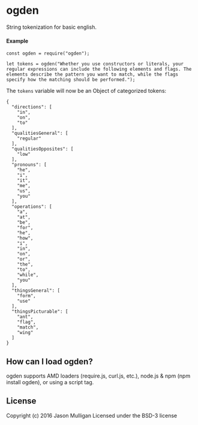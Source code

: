 # ogden
String tokenization for basic english.

#### Example

```
const ogden = require("ogden");

let tokens = ogden("Whether you use constructors or literals, your regular expressions can include the following elements and flags. The elements describe the pattern you want to match, while the flags specify how the matching should be performed.");
```

The `tokens` variable will now be an Object of categorized tokens:

```
{
  "directions": [
    "in",
    "on",
    "to"
  ],
  "qualitiesGeneral": [
    "regular"
  ],
  "qualitiesOpposites": [
    "low"
  ],
  "pronouns": [
    "he",
    "i",
    "it",
    "me",
    "us",
    "you"
  ],
  "operations": [
    "a",
    "at",
    "be",
    "for",
    "he",
    "how",
    "i",
    "in",
    "on",
    "or",
    "the",
    "to",
    "while",
    "you"
  ],
  "thingsGeneral": [
    "form",
    "use"
  ],
  "thingsPicturable": [
    "ant",
    "flag",
    "match",
    "wing"
  ]
}
```

## How can I load ogden?
ogden supports AMD loaders (require.js, curl.js, etc.), node.js & npm (npm install ogden), or using a script tag.

## License
Copyright (c) 2016 Jason Mulligan
Licensed under the BSD-3 license
